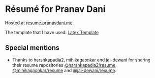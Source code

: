 # Résumé for Pranav Dani
Hosted at [resume.pranavdani.me](https://resume.pranavdani.me)

The template that I have used: [Latex Template](https://www.overleaf.com/latex/templates/jakes-resume/syzfjbzwjncs)

## Special mentions 
- Thanks to [harshkapadia2](https://github.com/harshkapadia2), [mihikagaonkar](https://github.com/mihikagaonkar) and [jai-dewani](https://github.com/jai-dewani) for sharing their resume repositories [@harshkapadia2/resume](https://github.com/harshkapadia2/resume), [@mihikagaonkar/resume](https://github.com/mihikagaonkar/resume) and [@jai-dewani/resume](https://github.com/jai-dewani/resume).
